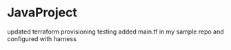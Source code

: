 # JavaProject
updated terraform provisioning
testing
added main.tf in my sample repo and configured with harness 
